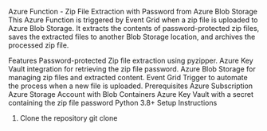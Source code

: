 Azure Function - Zip File Extraction with Password from Azure Blob Storage
This Azure Function is triggered by Event Grid when a zip file is uploaded to Azure Blob Storage. It extracts the contents of password-protected zip files, saves the extracted files to another Blob Storage location, and archives the processed zip file.

Features
Password-protected Zip file extraction using pyzipper.
Azure Key Vault integration for retrieving the zip file password.
Azure Blob Storage for managing zip files and extracted content.
Event Grid Trigger to automate the process when a new file is uploaded.
Prerequisites
Azure Subscription
Azure Storage Account with Blob Containers
Azure Key Vault with a secret containing the zip file password
Python 3.8+
Setup Instructions
1. Clone the repository
git clone <repository-url>
